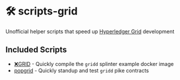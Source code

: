 # 🛠️ scripts-grid

Unofficial helper scripts that speed up [Hyperledger Grid](https://github.com/hyperledger/grid) development

## Included Scripts

* [❌GRID](./xgrid/README.md) - Quickly compile the `gridd` splinter example docker image
* [popgrid](./popgrid/README.md) - Quickly standup and test `gridd` pike contracts
